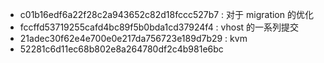 - c01b16edf6a22f28c2a943652c82d18fccc527b7 : 对于 migration 的优化
- fccffd53719255cafd4bc89f5b0bda1cd37924f4 : vhost 的一系列提交
- 21adec30f62e4e700e0e217da756723e189d7b29 : kvm
- 52281c6d11ec68b802e8a264780df2c4b981e6bc
